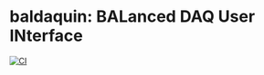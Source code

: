 # baldaquin: BALanced DAQ User INterface #

[![CI](https://github.com/lucabaldini/baldaquin/actions/workflows/python-package.yml/badge.svg)](https://github.com/lucabaldini/baldaquin/actions/workflows/python-package.yml)
